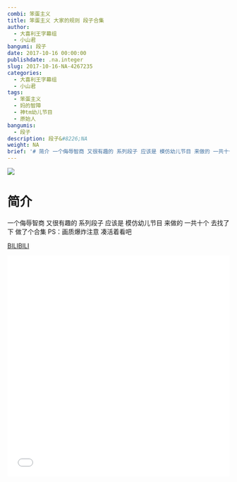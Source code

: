 ```yaml
---
combi: 笨蛋主义
title: 笨蛋主义 大家的规则 段子合集
author:
  - 大喜利王字幕组
  - 小山君
bangumi: 段子
date: 2017-10-16 00:00:00
publishdate: .na.integer
slug: 2017-10-16-NA-4267235
categories:
  - 大喜利王字幕组
  - 小山君
tags:
  - 笨蛋主义
  - 妈的智障
  - 神tm幼儿节目
  - 原始人
bangumis:
  - 段子
description: 段子&#8226;NA
weight: NA
brief: '# 简介 一个侮辱智商 又很有趣的 系列段子 应该是 模仿幼儿节目 来做的 一共十个 去找了下 做了个合集 PS：画质爆炸注意 凑活着看吧'
---
```


![](https://i.imgur.com/ymagUKI.jpg)

# 简介  
 一个侮辱智商 又很有趣的 系列段子
应该是 模仿幼儿节目 来做的
一共十个 去找了下 做了个合集
PS：画质爆炸注意 凑活着看吧

  [BILIBILI](https://www.bilibili.com/video/av4267235/)


<div class="vcontainer">  <iframe class='video' src="//www.bilibili.com/blackboard/player.html?aid=4267235" width="100%" height="500" frameborder="0" allowfullscreen="allowfullscreen"></iframe></div>
